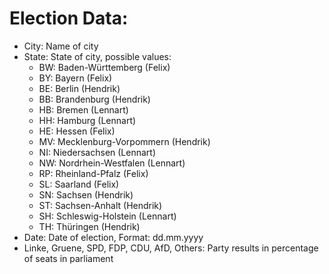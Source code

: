 # Election Data:
- City: Name of city
- State: State of city, possible values:
    - BW: Baden-Württemberg (Felix)
    - BY: Bayern (Felix)
    - BE: Berlin (Hendrik)
    - BB: Brandenburg (Hendrik)
    - HB: Bremen (Lennart)
    - HH: Hamburg (Lennart)
    - HE: Hessen (Felix)
    - MV: Mecklenburg-Vorpommern (Hendrik)
    - NI: Niedersachsen (Lennart)
    - NW: Nordrhein-Westfalen (Lennart)
    - RP: Rheinland-Pfalz (Felix)
    - SL: Saarland (Felix)
    - SN: Sachsen (Hendrik)
    - ST: Sachsen-Anhalt (Hendrik)
    - SH: Schleswig-Holstein (Lennart)
    - TH: Thüringen (Hendrik)
- Date: Date of election, Format: dd.mm.yyyy
- Linke, Gruene, SPD, FDP, CDU, AfD, Others: Party results in percentage of seats in parliament

